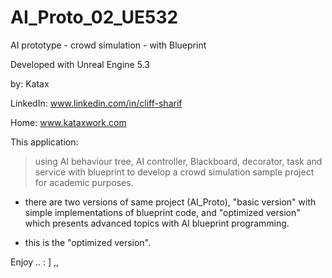 # AI_Proto_02_UE532
 AI prototype - crowd simulation - with Blueprint

Developed with Unreal Engine 5.3

by: Katax 


LinkedIn: www.linkedin.com/in/cliff-sharif

Home: www.kataxwork.com


This application:

> using AI behaviour tree, AI controller, Blackboard, decorator, task and service with blueprint to develop a crowd simulation sample project for academic purposes.

- there are two versions of same project (AI_Proto), "basic version" with simple implementations of blueprint code, and "optimized version" which presents advanced topics with AI blueprint programming.

- this is the "optimized version". 

Enjoy .. : ] ,, 
